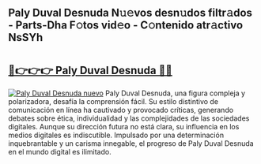 ## Paly Duval Desnuda N𝚞𝚎vos desn𝚞dos filtr𝚊dos - Parts-Dha F𝚘tos vid𝚎o - C𝚘ntenido atr𝚊ctivo NsSYh

# <h2><a href="http://mb5pz4.tromn.icu/?c=Paly+Duval+Desnuda">🔗👉👉👉 Paly Duval Desnuda 🔗🔗</a></h2>

[![Paly Duval Desnuda nuevo](https://i.imgur.com/pEAQMta.gif)](http://mb5pz4.tromn.icu/?c=Paly+Duval+Desnuda)
Paly Duval Desnuda, una figura compleja y polarizadora, desafía la comprensión fácil. Su estilo distintivo de comunicación en línea ha cautivado y provocado críticas, generando debates sobre ética, individualidad y las complejidades de las sociedades digitales. Aunque su dirección futura no está clara, su influencia en los medios digitales es indiscutible. Impulsado por una determinación inquebrantable y un carisma innegable, el progreso de Paly Duval Desnuda en el mundo digital es ilimitado.
